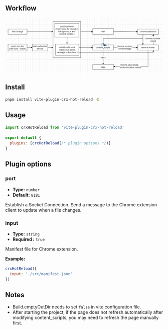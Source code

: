 
## 
## Workflow

![workflow.png](https://raw.githubusercontent.com/Jervis2049/vite-plugin-crx-hot-reload/main/docs/workflow.png)

## Install

```bash
pnpm install vite-plugin-crx-hot-reload -D
```

## Usage

```js
import crxHotReload from 'vite-plugin-crx-hot-reload'

export default {
  plugins: [crxHotReload(/* plugin options */)]
}
```

## Plugin options

### port

- **Type:** `number`
- **Default:** `8181`

Establish a Socket Connection. Send a message to the Chrome extension client to update when a file changes.

### input

- **Type:** `string`
- **Required :** `true`

Manifest file for Chrome extension.

**Example:**

```js
crxHotReload({
  input: './src/manifest.json'
})
```

## Notes
+ Build.emptyOutDir needs to set `false` in vite configuration file.
+ After starting the project, if the page does not refresh automatically after modifying content_scripts, you may need to refresh the page manually first.

